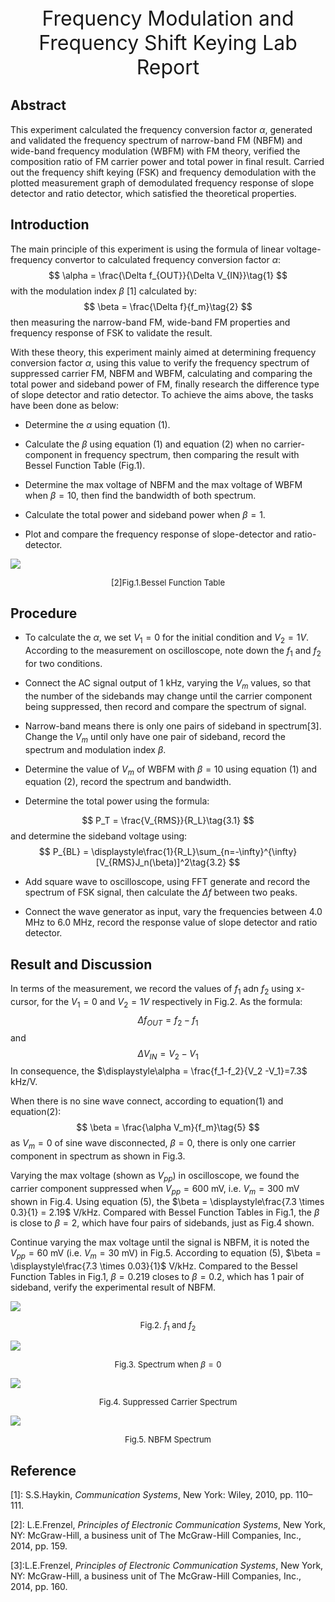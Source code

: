 <div align='center' ><font size ='6'>Frequency  Modulation and Frequency Shift Keying Lab Report</font> </div>


## Abstract 

This experiment calculated the frequency conversion factor $\alpha$, generated and validated the frequency spectrum of narrow-band FM (NBFM) and wide-band frequency modulation (WBFM) with FM theory, verified the composition ratio of FM carrier power and total power in final result. Carried out the frequency shift keying (FSK) and frequency demodulation with the plotted measurement graph of demodulated frequency response of slope detector and ratio detector, which satisfied the theoretical properties.

## Introduction

The main principle of this experiment is using the formula of linear voltage-frequency convertor to calculated frequency conversion factor $\alpha$:
$$
\alpha = \frac{\Delta f_{OUT}}{\Delta V_{IN}}\tag{1}
$$
with the modulation index $\beta$ [1] calculated by:
$$
\beta = \frac{\Delta f}{f_m}\tag{2}
$$
then measuring the narrow-band FM, wide-band FM properties and frequency response of FSK to validate the result.

With these theory, this experiment mainly aimed at determining frequency conversion factor $\alpha$, using this value to verify the frequency spectrum of suppressed carrier FM, NBFM and WBFM, calculating and comparing the total power and sideband power of FM, finally research the difference type of slope detector and ratio detector. To achieve the aims above, the tasks have been done as below:

- Determine the $\alpha$ using equation (1).

- Calculate the $\beta$ using equation (1) and equation (2) when no carrier-component in frequency spectrum, then comparing the result with Bessel Function Table (Fig.1).


- Determine the max voltage of NBFM and the max voltage of WBFM when $\beta = 10$, then find the bandwidth of both spectrum.

- Calculate the total power and sideband power when $\beta = 1$.

- Plot and compare the frequency response of slope-detector and ratio-detector.


![](image/2022-12-04-22-21-11.png)
<font size=2><center>[2]Fig.1.Bessel Function Table</center></font>

## Procedure 

- To calculate the $\alpha$, we set $V_1 = 0$ for the initial condition and $V_2 = 1 V$. According to the measurement on oscilloscope, note down the $f_1$ and $f_2$ for two conditions.

- Connect the AC signal output of 1 kHz, varying the $V_m$ values, so that the number of the sidebands may change until the carrier component being suppressed, then record and compare the spectrum of signal.

- Narrow-band means there is only one pairs of sideband in spectrum[3]. Change the $V_m$ until only have one pair of sideband, record the spectrum and modulation index $\beta$.

- Determine the value of $V_m$ of WBFM with $\beta =10$ using equation (1) and equation (2), record the spectrum and bandwidth.

- Determine the total power using the formula:

$$
P_T = \frac{V_{RMS}}{R_L}\tag{3.1}
$$
and determine the sideband voltage using:
$$
P_{BL} = \displaystyle\frac{1}{R_L}\sum_{n=-\infty}^{\infty}[V_{RMS}J_n(\beta)]^2\tag{3.2}
$$

- Add square wave to oscilloscope, using FFT generate and record the spectrum of FSK signal, then calculate the $\Delta f$ between two peaks.

- Connect the wave generator as input, vary the frequencies between 4.0 MHz to 6.0 MHz, record the response value of slope detector and ratio detector.

## Result and Discussion 

In terms of the measurement, we record the values of $f_1$ adn $f_2$ using x-cursor, for the $V_1=0$ and $V_2 = 1V$ respectively in Fig.2. As the formula:
$$
\Delta f_{OUT} = f_2 -f_1\tag{4.1} 
$$
and 
$$
\Delta V_{IN} = V_2 - V_1\tag{4.2}
$$
In consequence, the $\displaystyle\alpha = \frac{f_1-f_2}{V_2 -V_1}=7.3$ kHz/V.

When there is no sine wave connect, according to equation(1) and equation(2):
$$
\beta = \frac{\alpha V_m}{f_m}\tag{5}
$$
as $V_m = 0$ of sine wave disconnected, $\beta = 0$, there is only one carrier component in spectrum as shown in Fig.3.

Varying the max voltage (shown as $V_{pp}$) in oscilloscope, we found the carrier component suppressed when $V_{pp}=600$ mV, i.e. $V_m = 300$ mV shown in Fig.4. Using equation (5), the $\beta = \displaystyle\frac{7.3 \times 0.3}{1} = 2.19$ V/kHz. Compared with Bessel Function Tables in Fig.1, the $\beta$ is close to $\beta = 2$, which have four pairs of sidebands, just as Fig.4 shown.

Continue varying the max voltage until the signal is NBFM, it is noted the $V_{pp} = 60$ mV (i.e. $V_m = 30$ mV) in Fig.5. According to equation (5), $\beta = \displaystyle\frac{7.3 \times 0.03}{1}$ V/kHz. Compared to the Bessel Function Tables in Fig.1, $\beta = 0.219$ closes to $\beta = 0.2$, which has 1 pair of sideband, verify the experimental result of NBFM.









![](image/2022-12-04-22-58-03.png)
<font size=2><center>Fig.2. $f_1$ and $f_2$</center></font>

![](image/2022-12-05-05-51-18.png)
<font size=2><center>Fig.3. Spectrum when $\beta =0$</center></font>

![](image/2022-12-05-05-51-43.png)
<font size=2><center>Fig.4. Suppressed Carrier Spectrum </center></font>

![](image/2022-12-05-06-03-05.png)
<font size=2><center>Fig.5. NBFM Spectrum </center></font>





## Reference 

[1]: S.S.Haykin, *Communication Systems*, New York: Wiley, 2010, pp. 110–111. 

[2]: L.E.Frenzel, *Principles of Electronic Communication Systems*, New York, NY: McGraw-Hill, a business unit of The McGraw-Hill Companies, Inc., 2014, pp. 159. 

[3]:L.E.Frenzel, *Principles of Electronic Communication Systems*, New York, NY: McGraw-Hill, a business unit of The McGraw-Hill Companies, Inc., 2014, pp. 160.